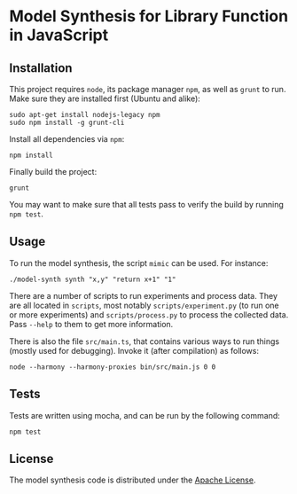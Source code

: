 # Model Synthesis for Library Function in JavaScript

## Installation

This project requires `node`, its package manager `npm`, as well as `grunt` to run.  Make sure they are installed first (Ubuntu and alike):

    sudo apt-get install nodejs-legacy npm
    sudo npm install -g grunt-cli

Install all dependencies via `npm`:

    npm install

Finally build the project:

    grunt

You may want to make sure that all tests pass to verify the build by running `npm test`.

## Usage

To run the model synthesis, the script `mimic` can be used.  For instance:

    ./model-synth synth "x,y" "return x+1" "1"

There are a number of scripts to run experiments and process data.  They are all located in `scripts`, most notably `scripts/experiment.py` (to run one or more experiments) and `scripts/process.py` to process the collected data.  Pass `--help` to them to get more information.

There is also the file `src/main.ts`, that contains various ways to run things (mostly used for debugging).  Invoke it (after compilation) as follows:

    node --harmony --harmony-proxies bin/src/main.js 0 0

## Tests

Tests are written using mocha, and can be run by the following command:

    npm test

License
-------

The model synthesis code is distributed under the [Apache License](http://www.apache.org/licenses/LICENSE-2.0.html).
